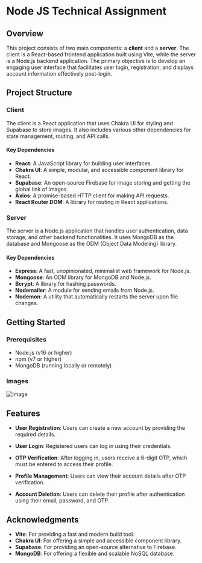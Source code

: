 # Node JS Technical Assignment

## Overview

This project consists of two main components: a **client** and a **server**. The client is a React-based frontend application built using Vite, while the server is a Node.js backend application. The primary objective is to develop an engaging user interface that facilitates user login, registration, and displays account information effectively post-login.

## Project Structure

### Client

The client is a React application that uses Chakra UI for styling and Supabase to store images. It also includes various other dependencies for state management, routing, and API calls.

#### Key Dependencies

- **React**: A JavaScript library for building user interfaces.
- **Chakra UI**: A simple, modular, and accessible component library for React.
- **Supabase**: An open-source Firebase for image storing and getting the global link of images.
- **Axios**: A promise-based HTTP client for making API requests.
- **React Router DOM**: A library for routing in React applications.



### Server

The server is a Node.js application that handles user authentication, data storage, and other backend functionalities. It uses MongoDB as the database and Mongoose as the ODM (Object Data Modeling) library.

#### Key Dependencies

- **Express**: A fast, unopinionated, minimalist web framework for Node.js.
- **Mongoose**: An ODM library for MongoDB and Node.js.
- **Bcrypt**: A library for hashing passwords.
- **Nodemailer**: A module for sending emails from Node.js.
- **Nodemon**: A utility that automatically restarts the server upon file changes.

## Getting Started

### Prerequisites

- Node.js (v16 or higher)
- npm (v7 or higher)
- MongoDB (running locally or remotely)

### Images 
![image](https://github.com/user-attachments/assets/d304c80b-a0a3-4876-970a-6304201ccf53)



## Features

- **User Registration**: Users can create a new account by providing the required details.

- **User Login**: Registered users can log in using their credentials.

- **OTP Verification**: After logging in, users receive a 6-digit OTP, which must be entered to access their profile.

- **Profile Management**: Users can view their account details after OTP verification.

- **Account Deletion**: Users can delete their profile after authentication using their email, password, and OTP.


## Acknowledgments

- **Vite**: For providing a fast and modern build tool.
- **Chakra UI**: For offering a simple and accessible component library.
- **Supabase**: For providing an open-source alternative to Firebase.
- **MongoDB**: For offering a flexible and scalable NoSQL database.
